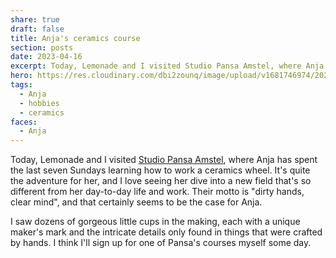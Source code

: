 ```yaml
---
share: true
draft: false
title: Anja's ceramics course
section: posts
date: 2023-04-16
excerpt: Today, Lemonade and I visited Studio Pansa Amstel, where Anja has spent the last seven Sundays learning how to work a ceramics wheel.
hero: https://res.cloudinary.com/dbi2zounq/image/upload/v1681746974/2023-04-16_3_tkf1za.jpg
tags:
  - Anja
  - hobbies
  - ceramics
faces:
  - Anja
---
```


Today, Lemonade and I visited [Studio Pansa Amstel](https://www.studiopansa.com/studio-pansa-amstel), where Anja has spent the last seven Sundays learning how to work a ceramics wheel. It's quite the adventure for her, and I love seeing her dive into a new field that's so different from her day-to-day life and work. Their motto is "dirty hands, clear mind", and that certainly seems to be the case for Anja.

I saw dozens of gorgeous little cups in the making, each with a unique maker's mark and the intricate details only found in things that were crafted by hands. I think I'll sign up for one of Pansa's courses myself some day. 

<div class="breakout">
    <div class="breakout-content">
        <img src="https://res.cloudinary.com/dbi2zounq/image/upload/v1681746974/2023-04-16_1_btgjvq.jpg" alt="" class="mb-5">
        <img src="https://res.cloudinary.com/dbi2zounq/image/upload/v1681746974/2023-04-16_5_m7uc31.jpg" alt="" class="mb-5">
        <img src="https://res.cloudinary.com/dbi2zounq/image/upload/v1681746974/2023-04-16_2_k1jgtv.jpg" alt="" class="mb-5">
    </div>
</div>
